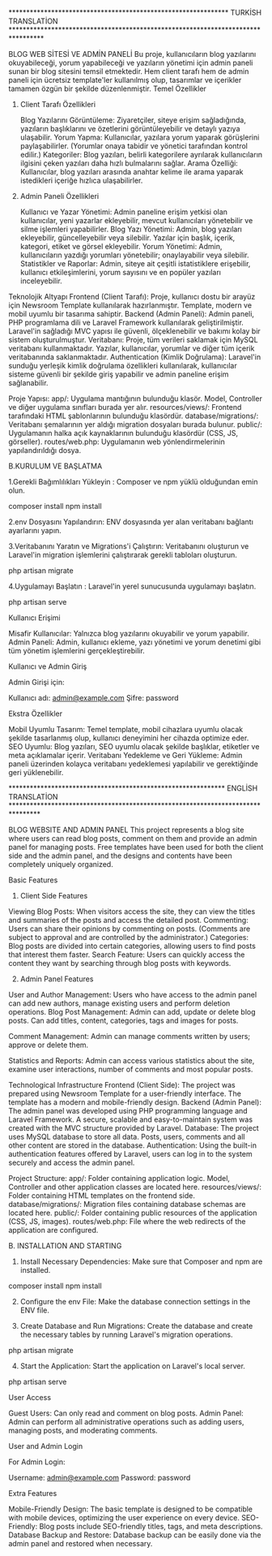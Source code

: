 **************************************************************   TURKİSH TRANSLATİON   *********************************************************************************

BLOG WEB SİTESİ VE ADMİN PANELİ 
Bu proje, kullanıcıların blog yazılarını okuyabileceği, yorum yapabileceği ve yazıların yönetimi için admin paneli sunan bir blog sitesini temsil etmektedir. Hem client tarafı hem de admin paneli için ücretsiz template'ler kullanılmış olup, tasarımlar ve içerikler tamamen özgün bir şekilde düzenlenmiştir.
Temel Özellikler
1. Client Tarafı Özellikleri

    Blog Yazılarını Görüntüleme: Ziyaretçiler, siteye erişim sağladığında, yazıların başlıklarını ve özetlerini görüntüleyebilir ve detaylı yazıya ulaşabilir.
    Yorum Yapma: Kullanıcılar, yazılara yorum yaparak görüşlerini paylaşabilirler. (Yorumlar onaya tabidir ve yönetici tarafından kontrol edilir.)
    Kategoriler: Blog yazıları, belirli kategorilere ayrılarak kullanıcıların ilgisini çeken yazıları daha hızlı bulmalarını sağlar.
    Arama Özelliği: Kullanıcılar, blog yazıları arasında anahtar kelime ile arama yaparak istedikleri içeriğe hızlıca ulaşabilirler.

2. Admin Paneli Özellikleri

    Kullanıcı ve Yazar Yönetimi: Admin paneline erişim yetkisi olan kullanıcılar, yeni yazarlar ekleyebilir, mevcut kullanıcıları yönetebilir ve silme işlemleri yapabilirler.
    Blog Yazı Yönetimi: Admin, blog yazıları ekleyebilir, güncelleyebilir veya silebilir. Yazılar için başlık, içerik, kategori, etiket ve görsel ekleyebilir.
    Yorum Yönetimi: Admin, kullanıcıların yazdığı yorumları yönetebilir; onaylayabilir veya silebilir.
    Statistikler ve Raporlar: Admin, siteye ait çeşitli istatistiklere erişebilir, kullanıcı etkileşimlerini, yorum sayısını ve en popüler yazıları inceleyebilir.

Teknolojik Altyapı
    Frontend (Client Tarafı):
    Proje, kullanıcı dostu bir arayüz için Newsroom Template kullanılarak hazırlanmıştır. Template, modern ve mobil uyumlu bir tasarıma sahiptir.
    Backend (Admin Paneli):
    Admin paneli, PHP programlama dili ve Laravel Framework kullanılarak geliştirilmiştir. Laravel'in sağladığı MVC yapısı ile güvenli, ölçeklenebilir ve bakımı kolay bir        sistem oluşturulmuştur.
    Veritabanı:
    Proje, tüm verileri saklamak için MySQL veritabanı kullanmaktadır. Yazılar, kullanıcılar, yorumlar ve diğer tüm içerik veritabanında saklanmaktadır.
    Authentication (Kimlik Doğrulama):
    Laravel'in sunduğu yerleşik kimlik doğrulama özellikleri kullanılarak, kullanıcılar sisteme güvenli bir şekilde giriş yapabilir ve admin paneline erişim sağlanabilir.

Proje Yapısı:
    app/: Uygulama mantığının bulunduğu klasör. Model, Controller ve diğer uygulama sınıfları burada yer alır.
    resources/views/: Frontend tarafındaki HTML şablonlarının bulunduğu klasördür.
    database/migrations/: Veritabanı şemalarının yer aldığı migration dosyaları burada bulunur.
    public/: Uygulamanın halka açık kaynaklarının bulunduğu klasördür (CSS, JS, görseller).
    routes/web.php: Uygulamanın web yönlendirmelerinin yapılandırıldığı dosya.


B.KURULUM VE BAŞLATMA

1.Gerekli Bağımlılıkları Yükleyin : Composer ve npm yüklü olduğundan emin olun.
  
   composer install 
   npm install

2.env Dosyasını Yapılandırın: ENV dosyasında yer alan veritabanı bağlantı ayarlarını yapın.

3.Veritabanını Yaratın ve Migrations'i Çalıştırın: Veritabanını oluşturun ve Laravel'in migration işlemlerini çalıştırarak gerekli tabloları oluşturun.
  
  php artisan migrate

4.Uygulamayı Başlatın : Laravel'in yerel sunucusunda uygulamayı başlatın.

  php artisan serve


Kullanıcı Erişimi

  Misafir Kullanıcılar: Yalnızca blog yazılarını okuyabilir ve yorum yapabilir.
  Admin Paneli: Admin, kullanıcı ekleme, yazı yönetimi ve yorum denetimi gibi tüm yönetim işlemlerini gerçekleştirebilir.

  Kullanıcı ve Admin Giriş

  Admin Girişi için:

  Kullanıcı adı: admin@example.com
  Şifre: password

  Ekstra Özellikler

  Mobil Uyumlu Tasarım: Temel template, mobil cihazlara uyumlu olacak şekilde tasarlanmış olup, kullanıcı deneyimini her cihazda optimize eder.
  SEO Uyumlu: Blog yazıları, SEO uyumlu olacak şekilde başlıklar, etiketler ve meta açıklamalar içerir.
  Veritabanı Yedekleme ve Geri Yükleme: Admin paneli üzerinden kolayca veritabanı yedeklemesi yapılabilir ve gerektiğinde geri yüklenebilir.

*************************************************************     ENGLİSH TRANSLATİON    ********************************************************************************

BLOG WEBSITE AND ADMIN PANEL
This project represents a blog site where users can read blog posts, comment on them and provide an admin panel for managing posts. Free templates have been used for both the client side and the admin panel, and the designs and contents have been completely uniquely organized.

Basic Features
1. Client Side Features

Viewing Blog Posts: When visitors access the site, they can view the titles and summaries of the posts and access the detailed post.
Commenting: Users can share their opinions by commenting on posts. (Comments are subject to approval and are controlled by the administrator.)
Categories: Blog posts are divided into certain categories, allowing users to find posts that interest them faster.
Search Feature: Users can quickly access the content they want by searching through blog posts with keywords.

2. Admin Panel Features

User and Author Management: Users who have access to the admin panel can add new authors, manage existing users and perform deletion operations.
Blog Post Management: Admin can add, update or delete blog posts. Can add titles, content, categories, tags and images for posts.

Comment Management: Admin can manage comments written by users; approve or delete them.

Statistics and Reports: Admin can access various statistics about the site, examine user interactions, number of comments and most popular posts.

Technological Infrastructure
Frontend (Client Side):
The project was prepared using Newsroom Template for a user-friendly interface. The template has a modern and mobile-friendly design.
Backend (Admin Panel):
The admin panel was developed using PHP programming language and Laravel Framework. A secure, scalable and easy-to-maintain system was created with the MVC structure provided by Laravel.
Database:
The project uses MySQL database to store all data. Posts, users, comments and all other content are stored in the database.
Authentication:
Using the built-in authentication features offered by Laravel, users can log in to the system securely and access the admin panel.

Project Structure:
app/: Folder containing application logic. Model, Controller and other application classes are located here.
resources/views/: Folder containing HTML templates on the frontend side.
database/migrations/: Migration files containing database schemas are located here.
public/: Folder containing public resources of the application (CSS, JS, images).
routes/web.php: File where the web redirects of the application are configured.

B. INSTALLATION AND STARTING

1. Install Necessary Dependencies: Make sure that Composer and npm are installed.

composer install
npm install

2. Configure the env File: Make the database connection settings in the ENV file.

3. Create Database and Run Migrations: Create the database and create the necessary tables by running Laravel's migration operations.

php artisan migrate

4. Start the Application: Start the application on Laravel's local server.

php artisan serve

User Access

Guest Users: Can only read and comment on blog posts.
Admin Panel: Admin can perform all administrative operations such as adding users, managing posts, and moderating comments.

User and Admin Login

For Admin Login:

Username: admin@example.com
Password: password

Extra Features

Mobile-Friendly Design: The basic template is designed to be compatible with mobile devices, optimizing the user experience on every device.
SEO-Friendly: Blog posts include SEO-friendly titles, tags, and meta descriptions.
Database Backup and Restore: Database backup can be easily done via the admin panel and restored when necessary.

